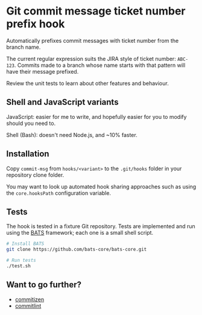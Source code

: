# Git commit message ticket number prefix hook
Automatically prefixes commit messages with ticket number from the branch name.

The current regular expression suits the JIRA style of ticket number: `ABC-123`. Commits made to a branch whose name starts with that pattern will have their message prefixed.

Review the unit tests to learn about other features and behaviour.

## Shell and JavaScript variants
JavaScript: easier for me to write, and hopefully easier for you to modify should you need to.

Shell (Bash): doesn't need Node.js, and ~10% faster.

## Installation
Copy `commit-msg` from `hooks/<variant>` to the `.git/hooks` folder in your repository clone folder.

You may want to look up automated hook sharing approaches such as using the `core.hooksPath` configuration variable.

## Tests
The hook is tested in a fixture Git repository. Tests are implemented and run using the [BATS](https://github.com/bats-core/bats-core/) framework; each one is a small shell script.

```bash
# Install BATS
git clone https://github.com/bats-core/bats-core.git

# Run tests
./test.sh
```

## Want to go further?
* [commitizen](https://github.com/commitizen/cz-cli)
* [commitlint](https://github.com/marionebl/commitlint)
